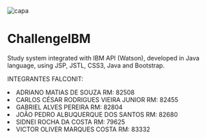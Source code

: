 ![capa](https://user-images.githubusercontent.com/47859496/60742007-f0041200-9f41-11e9-8231-8ec07910498a.png)
# ChallengeIBM
Study system integrated with IBM API (Watson), developed in Java language, using JSP, JSTL, CSS3, Java and Bootstrap.

INTEGRANTES FALCONIT:
<li>ADRIANO MATIAS DE SOUZA 				          RM: 82508</li>
<li>CARLOS CÉSAR RODRIGUES VIEIRA JUNIOR      RM: 82455</li>
<li>GABRIEL ALVES PEREIRA				              RM: 82804</li>
<li>JOÃO PEDRO ALBUQUERQUE DOS SANTOS 	      RM: 82680</li>
<li>SIDNEI ROCHA DA COSTA 				            RM: 79625</li>
<li>VICTOR OLIVER MARQUES COSTA 			        RM: 83332</li>
